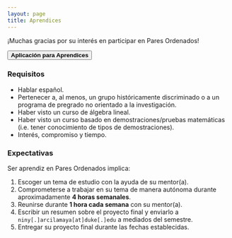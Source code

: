 ```yaml
---
layout: page
title: Aprendices
---
```


¡Muchas gracias por su interés en participar en Pares Ordenados!

<button class="button button1" onclick="open('{{ '/mentores' | prepend: site.baseurl }}')"><b>Aplicación para Aprendices</b></button>

### Requisitos
- Hablar español.
- Pertenecer a, al menos, un grupo históricamente discriminado o a un programa de pregrado no orientado a la investigación.
- Haber visto un curso de álgebra lineal.
- Haber visto un curso basado en demostraciones/pruebas matemáticas (i.e. tener conocimiento de tipos de demostraciones).
- Interés, compromiso y tiempo.

### Expectativas
Ser aprendiz en Pares Ordenados implica:
1. Escoger un tema de estudio con la ayuda de su mentor(a).
2. Comprometerse a trabajar en su tema de manera autónoma durante aproximadamente <b>4 horas semanales</b>.
3. Reunirse durante <b>1 hora cada semana</b> con su mentor(a).
4. Escribir un resumen sobre el proyecto final y enviarlo a ```niny[.]arcilamaya[at]duke[.]edu``` a mediados del semestre.
5. Entregar su proyecto final durante las fechas establecidas.




